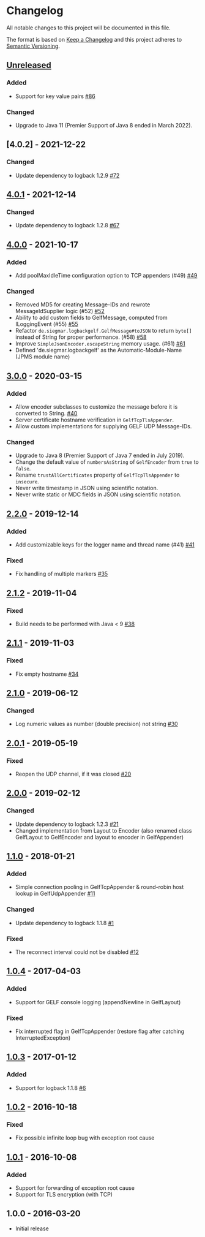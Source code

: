 # Changelog
All notable changes to this project will be documented in this file.

The format is based on [Keep a Changelog](https://keepachangelog.com/en/1.0.0/)
and this project adheres to [Semantic Versioning](https://semver.org/spec/v2.0.0.html).

## [Unreleased]
### Added
- Support for key value pairs
  [\#86](https://github.com/osiegmar/logback-gelf/issues/86)

### Changed
- Upgrade to Java 11 (Premier Support of Java 8 ended in March 2022).

## [4.0.2] - 2021-12-22
### Changed
- Update dependency to logback 1.2.9
  [\#72](https://github.com/osiegmar/logback-gelf/issues/72)

## [4.0.1] - 2021-12-14
### Changed
- Update dependency to logback 1.2.8
  [\#67](https://github.com/osiegmar/logback-gelf/issues/67)

## [4.0.0] - 2021-10-17
### Added
- Add poolMaxIdleTime configuration option to TCP appenders (#49)
  [\#49](https://github.com/osiegmar/logback-gelf/pull/49)

### Changed
- Removed MD5 for creating Message-IDs and rewrote MessageIdSupplier logic (#52)
  [\#52](https://github.com/osiegmar/logback-gelf/issues/52)
- Ability to add custom fields to GelfMessage, computed from ILoggingEvent (#55)
  [\#55](https://github.com/osiegmar/logback-gelf/issues/55)
- Refactor `de.siegmar.logbackgelf.GelfMessage#toJSON` to return `byte[]`
  instead of String for proper performance. (#58)
  [\#58](https://github.com/osiegmar/logback-gelf/issues/58)
- Improve `SimpleJsonEncoder.escapeString` memory usage. (#61)
  [\#61](https://github.com/osiegmar/logback-gelf/issues/61)
- Defined 'de.siegmar.logbackgelf' as the Automatic-Module-Name (JPMS module name)

## [3.0.0] - 2020-03-15
### Added
- Allow encoder subclasses to customize the message before it is converted to String.
  [\#40](https://github.com/osiegmar/logback-gelf/issues/40)
- Server certificate hostname verification in `GelfTcpTlsAppender`.
- Allow custom implementations for supplying GELF UDP Message-IDs.

### Changed
- Upgrade to Java 8 (Premier Support of Java 7 ended in July 2019).
- Change the default value of `numbersAsString` of `GelfEncoder` from `true` to `false`.
- Rename `trustAllCertificates` property of `GelfTcpTlsAppender` to `insecure`.
- Never write timestamp in JSON using scientific notation.
- Never write static or MDC fields in JSON using scientific notation.

## [2.2.0] - 2019-12-14
### Added
- Add customizable keys for the logger name and thread name (#41)
  [\#41](https://github.com/osiegmar/logback-gelf/issues/41)

### Fixed
- Fix handling of multiple markers
  [\#35](https://github.com/osiegmar/logback-gelf/issues/35)

## [2.1.2] - 2019-11-04
### Fixed
- Build needs to be performed with Java < 9
  [\#38](https://github.com/osiegmar/logback-gelf/issues/38)

## [2.1.1] - 2019-11-03
### Fixed
- Fix empty hostname
  [\#34](https://github.com/osiegmar/logback-gelf/issues/34)

## [2.1.0] - 2019-06-12
### Changed
- Log numeric values as number (double precision) not string
  [\#30](https://github.com/osiegmar/logback-gelf/pull/30)

## [2.0.1] - 2019-05-19
### Fixed
- Reopen the UDP channel, if it was closed
  [\#20](https://github.com/osiegmar/logback-gelf/issues/20)

## [2.0.0] - 2019-02-12
### Changed
- Update dependency to logback 1.2.3
  [\#21](https://github.com/osiegmar/logback-gelf/issues/21)
- Changed implementation from Layout to Encoder (also renamed class GelfLayout to GelfEncoder and layout to encoder in GelfAppender)

## [1.1.0] - 2018-01-21
### Added
- Simple connection pooling in GelfTcpAppender & round-robin host lookup in GelfUdpAppender
  [\#11](https://github.com/osiegmar/logback-gelf/issues/11)

### Changed
- Update dependency to logback 1.1.8
  [\#1](https://github.com/osiegmar/logback-gelf/issues/1)

### Fixed
- The reconnect interval could not be disabled
  [\#12](https://github.com/osiegmar/logback-gelf/issues/12)

## [1.0.4] - 2017-04-03
### Added
- Support for GELF console logging (appendNewline in GelfLayout)

### Fixed
- Fix interrupted flag in GelfTcpAppender (restore flag after catching InterruptedException)

## [1.0.3] - 2017-01-12
### Added
- Support for logback 1.1.8
  [\#6](https://github.com/osiegmar/logback-gelf/issues/6)

## [1.0.2] - 2016-10-18
### Fixed
- Fix possible infinite loop bug with exception root cause

## [1.0.1] - 2016-10-08
### Added
- Support for forwarding of exception root cause
- Support for TLS encryption (with TCP)

## 1.0.0 - 2016-03-20

- Initial release

[Unreleased]: https://github.com/osiegmar/logback-gelf/compare/v4.0.1...HEAD
[4.0.1]: https://github.com/osiegmar/logback-gelf/compare/v4.0.0...v4.0.1
[4.0.0]: https://github.com/osiegmar/logback-gelf/compare/v3.0.0...v4.0.0
[3.0.0]: https://github.com/osiegmar/logback-gelf/compare/v2.2.0...v3.0.0
[2.2.0]: https://github.com/osiegmar/logback-gelf/compare/v2.1.2...v2.2.0
[2.1.2]: https://github.com/osiegmar/logback-gelf/compare/v2.1.1...v2.1.2
[2.1.1]: https://github.com/osiegmar/logback-gelf/compare/v2.1.0...v2.1.1
[2.1.0]: https://github.com/osiegmar/logback-gelf/compare/v2.0.1...v2.1.0
[2.0.1]: https://github.com/osiegmar/logback-gelf/compare/v2.0.0...v2.0.1
[2.0.0]: https://github.com/osiegmar/logback-gelf/compare/v1.1.0...v2.0.0
[1.1.0]: https://github.com/osiegmar/logback-gelf/compare/v1.0.4...v1.1.0
[1.0.4]: https://github.com/osiegmar/logback-gelf/compare/v1.0.3...v1.0.4
[1.0.3]: https://github.com/osiegmar/logback-gelf/compare/v1.0.2...v1.0.3
[1.0.2]: https://github.com/osiegmar/logback-gelf/compare/v1.0.1...v1.0.2
[1.0.1]: https://github.com/osiegmar/logback-gelf/compare/v1.0.0...v1.0.1
